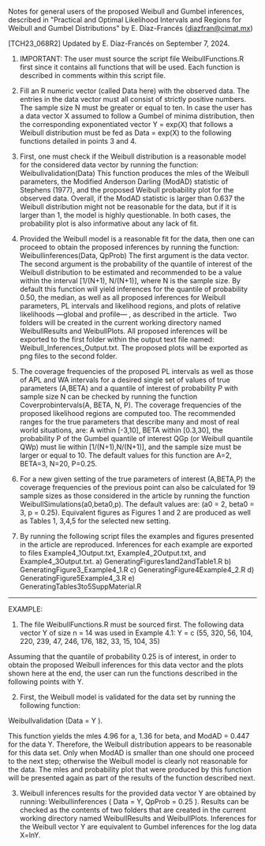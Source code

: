 Notes for general users of the proposed Weibull and Gumbel inferences, described in "Practical and Optimal Likelihood Intervals and Regions for Weibull and Gumbel Distributions" by E. Díaz-Francés (diazfran@cimat.mx) 

[TCH23_068R2] Updated by E. Díaz-Francés on September 7, 2024.

1) IMPORTANT: The user must source the script file WeibullFunctions.R first since it contains all functions that will be used. Each function is described in comments within this script file.

2) Fill an R numeric vector (called Data here) with the observed data. The entries in the data vector must all consist of strictly positive numbers. The sample size N must be greater or equal to ten. In case the user has a data vector X assumed to follow a Gumbel of minima distribution, then the corresponding exponentiated vector Y = exp(X) that follows a Weibull distribution must be fed as Data = exp(X) to the following functions detailed in points 3 and 4.

3) First, one must check if the Weibull distribution is a reasonable model for the considered data vector by running the function:  Weibullvalidation(Data)
This function produces the mles of the Weibull parameters, the Modified Anderson Darling (ModAD) statistic of Stephens (1977), and the proposed Weibull probability plot for the observed data. Overall, if the ModAD statistic is larger than 0.637 the Weibull distribution might not be reasonable for the data, but if it is larger than 1, the model is highly questionable. In both cases, the probability plot is also informative about any lack of fit. 

4) Provided the Weibull model is a reasonable fit for the data, then one can proceed to obtain the proposed inferences by running the function: 
Weibullinferences(Data, QpProb)
The first argument is the data vector. The second argument is the probability of the quantile of interest of the Weibull distribution to be estimated and recommended to be a value within the interval [1/(N+1), N/(N+1)], where N is the sample size. By default this function will yield inferences for the quantile of probability 0.50, the median, as well as all proposed inferences for Weibull parameters, PL intervals and likelihood regions, and plots of relative likelihoods —global and profile— , as described in the article. 
Two folders will be created in the current working directory named WeibullResults and WeibullPlots. All proposed inferences will be exported to the first folder within the output text file named: Weibull_Inferences_Output.txt. The proposed plots will be exported as png files to the second folder.

5) The coverage frequencies of the proposed PL intervals as well as those of APL and WA intervals for a desired single set of values of true parameters (A,BETA) and a quantile of interest of probability P with sample size N can be checked by running the function Coverprobintervals(A, BETA, N, P). The coverage frequencies of the proposed likelihood regions are computed too. The recommended ranges for the true parameters that describe many and most of real world situations, are: A within [-3,10], BETA within [0.3,30], the probability P of the Gumbel quantile of interest QGp (or Weibull quantile QWp) must lie within [1/(N+1),N/(N+1)], and the sample size must be larger or equal to 10. The default values for this function are A=2, BETA=3, N=20, P=0.25.

6) For a new given setting of the true parameters of interest (A,BETA,P) the coverage frequencies of the previous point can also be calculated for 19 sample sizes as those considered in the article by running the function WeibullSimulations(a0,beta0,p). The default values are: (a0 = 2, beta0 = 3, p = 0.25). Equivalent figures as Figures 1 and 2 are produced as well as Tables 1, 3,4,5 for the selected new setting.

7) By running the following script files the examples and figures presented in the article are reproduced. Inferences for each example are exported to files Example4_1Output.txt, Example4_2Output.txt, and Example4_3Output.txt. 
a) GeneratingFigures1and2andTable1.R
b) GeneratingFigure3_Example4_1.R
c) GeneratingFigure4Example4_2.R
d) GeneratingFigure5Example4_3.R
e) GeneratingTables3to5SuppMaterial.R
_________________________________

EXAMPLE:

1. The file WeibullFunctions.R must be sourced first.
       The following data vector Y of size n = 14 was used in Example 4.1: 
              Y = c (55, 320, 56, 104, 220, 239, 47, 246, 176, 182, 33, 15, 104, 35) 

Assuming that the quantile of probability 0.25 is of interest, in order to obtain the proposed Weibull inferences for this data vector and the plots shown here at the end, the user can run the functions described in the following points with Y.

2. First, the Weibull model is validated for the data set by running the following function: 

Weibullvalidation (Data = Y ).

This function yields the mles 4.96 for a, 1.36 for beta, and ModAD = 0.447 for the data Y. Therefore, the Weibull distribution appears to be reasonable for this data set. Only when ModAD is smaller than one should one proceed to the next step; otherwise the Weibull model is clearly not reasonable for the data. The mles and probability plot that were produced by this function will be presented again as part of the results of the function described next.

3. Weibull inferences results for the provided data vector Y are obtained by running: Weibullinferences ( Data = Y, QpProb = 0.25 ). Results can be checked as the contents of two folders that are created in the current working directory named WeibullResults and WeibullPlots. Inferences for the Weibull vector Y are equivalent to Gumbel inferences for the log data X=lnY.  


